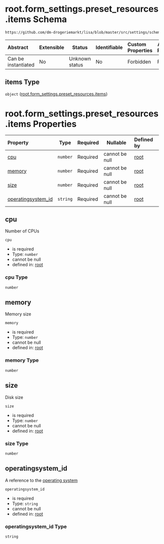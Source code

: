 # root.form_settings.preset_resources.items Schema

```txt
https://github.com/dm-drogeriemarkt/lisa/blob/master/src/settings/schema.json#/properties/form_settings/properties/preset_resources/items
```




| Abstract            | Extensible | Status         | Identifiable | Custom Properties | Additional Properties | Access Restrictions | Defined In                                                                               |
| :------------------ | ---------- | -------------- | ------------ | :---------------- | --------------------- | ------------------- | ---------------------------------------------------------------------------------------- |
| Can be instantiated | No         | Unknown status | No           | Forbidden         | Forbidden             | none                | [settings.schema.json\*](../../src/settings/settings.schema.json "open original schema") |

## items Type

`object` ([root.form_settings.preset_resources.items](settings-properties-rootform_settings-properties-rootform_settingspreset_resources-rootform_settingspreset_resourcesitems.md))

# root.form_settings.preset_resources.items Properties

| Property                                  | Type     | Required | Nullable       | Defined by                                                                                                                                                                                                                                                                                                                                        |
| :---------------------------------------- | -------- | -------- | -------------- | :------------------------------------------------------------------------------------------------------------------------------------------------------------------------------------------------------------------------------------------------------------------------------------------------------------------------------------------------ |
| [cpu](#cpu)                               | `number` | Required | cannot be null | [root](settings-properties-rootform_settings-properties-rootform_settingspreset_resources-rootform_settingspreset_resourcesitems-properties-cpu.md "https&#x3A;//github.com/dm-drogeriemarkt/lisa/blob/master/src/settings/schema.json#/properties/form_settings/properties/preset_resources/items/properties/cpu")                               |
| [memory](#memory)                         | `number` | Required | cannot be null | [root](settings-properties-rootform_settings-properties-rootform_settingspreset_resources-rootform_settingspreset_resourcesitems-properties-memory.md "https&#x3A;//github.com/dm-drogeriemarkt/lisa/blob/master/src/settings/schema.json#/properties/form_settings/properties/preset_resources/items/properties/memory")                         |
| [size](#size)                             | `number` | Required | cannot be null | [root](settings-properties-rootform_settings-properties-rootform_settingspreset_resources-rootform_settingspreset_resourcesitems-properties-size.md "https&#x3A;//github.com/dm-drogeriemarkt/lisa/blob/master/src/settings/schema.json#/properties/form_settings/properties/preset_resources/items/properties/size")                             |
| [operatingsystem_id](#operatingsystem_id) | `string` | Required | cannot be null | [root](settings-properties-rootform_settings-properties-rootform_settingspreset_resources-rootform_settingspreset_resourcesitems-properties-operatingsystem_id.md "https&#x3A;//github.com/dm-drogeriemarkt/lisa/blob/master/src/settings/schema.json#/properties/form_settings/properties/preset_resources/items/properties/operatingsystem_id") |

## cpu

Number of CPUs


`cpu`

-   is required
-   Type: `number`
-   cannot be null
-   defined in: [root](settings-properties-rootform_settings-properties-rootform_settingspreset_resources-rootform_settingspreset_resourcesitems-properties-cpu.md "https&#x3A;//github.com/dm-drogeriemarkt/lisa/blob/master/src/settings/schema.json#/properties/form_settings/properties/preset_resources/items/properties/cpu")

### cpu Type

`number`

## memory

Memory size


`memory`

-   is required
-   Type: `number`
-   cannot be null
-   defined in: [root](settings-properties-rootform_settings-properties-rootform_settingspreset_resources-rootform_settingspreset_resourcesitems-properties-memory.md "https&#x3A;//github.com/dm-drogeriemarkt/lisa/blob/master/src/settings/schema.json#/properties/form_settings/properties/preset_resources/items/properties/memory")

### memory Type

`number`

## size

Disk size


`size`

-   is required
-   Type: `number`
-   cannot be null
-   defined in: [root](settings-properties-rootform_settings-properties-rootform_settingspreset_resources-rootform_settingspreset_resourcesitems-properties-size.md "https&#x3A;//github.com/dm-drogeriemarkt/lisa/blob/master/src/settings/schema.json#/properties/form_settings/properties/preset_resources/items/properties/size")

### size Type

`number`

## operatingsystem_id

A reference to the [operating system](#operatingsystems)


`operatingsystem_id`

-   is required
-   Type: `string`
-   cannot be null
-   defined in: [root](settings-properties-rootform_settings-properties-rootform_settingspreset_resources-rootform_settingspreset_resourcesitems-properties-operatingsystem_id.md "https&#x3A;//github.com/dm-drogeriemarkt/lisa/blob/master/src/settings/schema.json#/properties/form_settings/properties/preset_resources/items/properties/operatingsystem_id")

### operatingsystem_id Type

`string`
